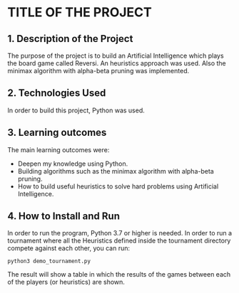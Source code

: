 # TITLE OF THE PROJECT 

## 1. Description of the Project

[//]: # "What was the purpose of the project?" 
The purpose of the project is to build an Artificial Intelligence which plays the board game called Reversi. An heuristics approach was used. Also the minimax algorithm with alpha-beta pruning was implemented.

[//]: # "What your application does?" 


[//]: # "What problem does it solve" 


[//]: # "What was your motivation?" 


[//]: # "Why did you build this project?" 


[//]: # "Building Procedure" 


[//]: # "Project Strucuture" 



## 2. Technologies Used

[//]: # "What technologies were used?" 
In order to build this project, Python was used. 

[//]: # "Why you used the technologies you used?" 


[//]: # "Some of the challenges you faced and features you hope to implement in the future." 





## 3. Learning outcomes

[//]: # "What did you learn?" 
The main learning outcomes were:
- Deepen my knowledge using Python.
- Building algorithms such as the minimax algorithm with alpha-beta pruning.
- How to build useful heuristics to solve hard problems using Artificial Intelligence. 


## 4. How to Install and Run
In order to run the program, Python 3.7 or higher is needed. In order to run a tournament where all the Heuristics defined inside the tournament directory compete against each other, you can run:
```
python3 demo_tournament.py
```
The result will show a table in which the results of the games between each of the players (or heuristics)
 are shown.


[//]: # "## 5. Extra Information"


